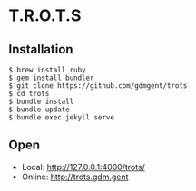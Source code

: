 T.R.O.T.S
=========

Installation
------------

```
$ brew install ruby
$ gem install bundler
$ git clone https://github.com/gdmgent/trots
$ cd trots
$ bundle install
$ bundle update
$ bundle exec jekyll serve
```

Open
----

 - Local: <http://127.0.0.1:4000/trots/>
 - Online: <http://trots.gdm.gent>
